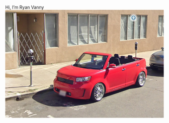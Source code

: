 Hi, I’m Ryan Vanny
![image](https://raw.githubusercontent.com/Obarquinho/cse-15l-lab-reports/main/ConvertibleScionXb.PNG)
